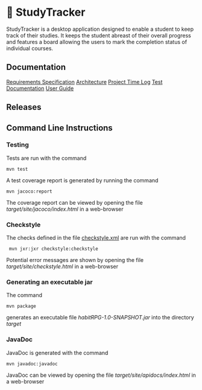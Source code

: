 # 🍊 StudyTracker

StudyTracker is a desktop application designed to enable a student to keep track of their studies. It keeps the student abreast of their overall progress and features a board allowing the users to mark the completion status of individual courses.

## Documentation

[Requirements Specification](https://github.com/Nurou/ot-harjoitustyo/blob/master/studyTracker/documentation/requirements-specification.md)
[Architecture](https://github.com/Nurou/ot-harjoitustyo/blob/master/studyTracker/documentation/architecture.md)
[Project Time Log](https://github.com/Nurou/ot-harjoitustyo/blob/master/studyTracker/documentation/project-log.md)
[Test Documentation](https://github.com/Nurou/ot-harjoitustyo/blob/master/studyTracker/documentation/test-documentation.md)
[User Guide](https://github.com/Nurou/ot-harjoitustyo/blob/master/studyTracker/documentation/user-guide.md)

## Releases

## Command Line Instructions

### Testing

Tests are run with the command

```
mvn test
```

A test coverage report is generated by running the command

```
mvn jacoco:report
```

The coverage report can be viewed by opening the file _target/site/jacoco/index.html_ in a web-browser

### Checkstyle

The checks defined in the file [checkstyle.xml]() are run with the command

```
 mvn jxr:jxr checkstyle:checkstyle
```

Potential error messages are shown by opening the file _target/site/checkstyle.html_ in a web-browser

### Generating an executable jar

The command

```
mvn package
```

generates an executable file _habitRPG-1.0-SNAPSHOT.jar_ into the directory _target_

### JavaDoc

JavaDoc is generated with the command

```
mvn javadoc:javadoc
```

JavaDoc can be viewed by opening the file _target/site/apidocs/index.html_ in a web-browser
